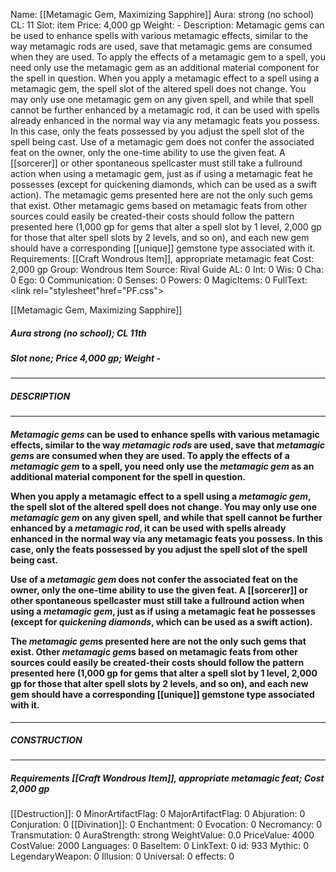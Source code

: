 Name: [[Metamagic Gem, Maximizing Sapphire]]
Aura: strong (no school)
CL: 11
Slot: item
Price: 4,000 gp
Weight: -
Description: Metamagic gems can be used to enhance spells with various metamagic effects, similar to the way metamagic rods are used, save that metamagic gems are consumed when they are used. To apply the effects of a metamagic gem to a spell, you need only use the metamagic gem as an additional material component for the spell in question. When you apply a metamagic effect to a spell using a metamagic gem, the spell slot of the altered spell does not change. You may only use one metamagic gem on any given spell, and while that spell cannot be further enhanced by a metamagic rod, it can be used with spells already enhanced in the normal way via any metamagic feats you possess. In this case, only the feats possessed by you adjust the spell slot of the spell being cast. Use of a metamagic gem does not confer the associated feat on the owner, only the one-time ability to use the given feat. A [[sorcerer]] or other spontaneous spellcaster must still take a fullround action when using a metamagic gem, just as if using a metamagic feat he possesses (except for quickening diamonds, which can be used as a swift action). The metamagic gems presented here are not the only such gems that exist. Other metamagic gems based on metamagic feats from other sources could easily be created-their costs should follow the pattern presented here (1,000 gp for gems that alter a spell slot by 1 level, 2,000 gp for those that alter spell slots by 2 levels, and so on), and each new gem should have a corresponding [[unique]] gemstone type associated with it.
Requirements: [[Craft Wondrous Item]], appropriate metamagic feat
Cost: 2,000 gp
Group: Wondrous Item
Source: Rival Guide
AL: 0
Int: 0
Wis: 0
Cha: 0
Ego: 0
Communication: 0
Senses: 0
Powers: 0
MagicItems: 0
FullText: <link rel="stylesheet"href="PF.css"><div class="heading"><p class="alignleft">[[Metamagic Gem, Maximizing Sapphire]]</p><div style="clear: both;"></div></div><div><h5><b>Aura </b>strong (no school); <b>CL </b>11th</h5><h5><b>Slot </b>none; <b>Price </b>4,000 gp; <b>Weight </b>-</h5></div><hr/><div><h5><b>DESCRIPTION</b></h5></div><hr/><div><h4><p><i>Metamagic gems</i> can be used to enhance spells with various metamagic effects, similar to the way <i><i>metamagic rod</i>s</i> are used, save that <i>metamagic gem</i>s are consumed when they are used. To apply the effects of a <i>metamagic gem</i> to a spell, you need only use the <i>metamagic gem</i> as an additional material component for the spell in question.</p><p>When you apply a metamagic effect to a spell using a <i>metamagic gem</i>, the spell slot of the altered spell does not change. You may only use one <i>metamagic gem</i> on any given spell, and while that spell cannot be further enhanced by a <i>metamagic rod</i>, it can be used with spells already enhanced in the normal way via any metamagic feats you possess. In this case, only the feats possessed by you adjust the spell slot of the spell being cast.</p><p>Use of a <i>metamagic gem</i> does not confer the associated feat on the owner, only the one-time ability to use the given feat. A [[sorcerer]] or other spontaneous spellcaster must still take a fullround action when using a <i>metamagic gem</i>, just as if using a metamagic feat he possesses (except for <i>quickening diamonds</i>, which can be used as a swift action).</p><p>The <i>metamagic gem</i>s presented here are not the only such gems that exist. Other <i>metamagic gem</i>s based on metamagic feats from other sources could easily be created-their costs should follow the pattern presented here (1,000 gp for gems that alter a spell slot by 1 level, 2,000 gp for those that alter spell slots by 2 levels, and so on), and each new gem should have a corresponding [[unique]] gemstone type associated with it.</p></h4></div><hr/><div><h5><b>CONSTRUCTION</b></h5></div><hr/><div><h5><b>Requirements </b>[[Craft Wondrous Item]], <i>appropriate metamagic feat</i>; <b>Cost </b>2,000 gp</h5></div>
[[Destruction]]: 0
MinorArtifactFlag: 0
MajorArtifactFlag: 0
Abjuration: 0
Conjuration: 0
[[Divination]]: 0
Enchantment: 0
Evocation: 0
Necromancy: 0
Transmutation: 0
AuraStrength: strong
WeightValue: 0.0
PriceValue: 4000
CostValue: 2000
Languages: 0
BaseItem: 0
LinkText: 0
id: 933
Mythic: 0
LegendaryWeapon: 0
Illusion: 0
Universal: 0
effects: 0
